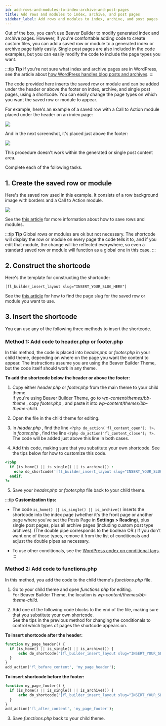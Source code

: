 ```yaml
---
id: add-rows-and-modules-to-index-archive-and-post-pages
title: Add rows and modules to index, archive, and post pages
sidebar_label: Add rows and modules to index, archive, and post pages
---
```


Out of the box, you can't use Beaver Builder to modify generated index and
archive pages. However, if you're comfortable adding code to create custom
files, you can add a saved row or module to a generated index or archive page
fairly easily. Single post pages are also included in the code examples, but
you can easily modify the code to include the page types you want.

:::tip **Tip**
If you're not sure what index and archive pages are in WordPress, see
the article about [how WordPress handles blog posts and archives](/beaver-builder/layouts/post-layouts/basics-how-wordpress-handles-blog-posts-and-archives.md).
:::

The code provided here inserts the saved row or module and can be added under
the header or above the footer on index, archive, and single post pages, using
a shortcode. You can easily change the page types on which you want the saved
row or module to appear.

For example, here's an example of a saved row with a Call to Action module
placed under the header on an index page:

![](/img/how-to-tips-row-module-index-1.jpg)

And in the next screenshot, it's placed just above the footer:

![](/img/how-to-tips-row-module-index-2.jpg)

This procedure doesn't work within the generated or single post content area.

Complete each of the following tasks.

## 1. Create the saved row or module

Here's the saved row used in this example. It consists of a row background
image with borders and a Call to Action module.

![](/img/how-to-tips-row-module-index-3.jpg)

See the [this article](/beaver-builder/layouts/templates/save-a-row-column-or-module-for-reuse.md) for more information about how to save rows and
modules.

:::tip **Tip**
Global rows or modules are ok but not necessary. The shortcode will
display the row or module on every page the code tells it to, and if you edit
that module, the change will be reflected everywhere, so even a standard saved
row or module will function as a global one in this case.
:::

## 2. Construct the shortcode

Here's the template for constructing the shortcode:

```markup
[fl_builder_insert_layout slug="INSERT_YOUR_SLUG_HERE"]
```

See the [this article](/beaver-builder/advanced-builder-techniques/shortcodes/get-the-slug-or-id-for-a-shortcode.md) for how to find the page slug for the saved row or
module you want to use.

## 3. Insert the shortcode

You can use any of the following three methods to insert the shortcode.

### Method 1: Add code to header.php or footer.php

In this method, the code is placed into *header.php* or *footer.php* in your
child theme, depending on where on the page you want the content to appear.
The instructions assume you are using the Beaver Builder Theme, but the code
itself should work in any theme.

**To add the shortcode below the header or above the footer:**

1. Copy either *header.php* or *footer.php* from the main theme to your child theme.  
If you're using Beaver Builder Theme, go to *wp-content/themes/bb-theme* ,
copy *footer.php* , and paste it into *wp-content/themes/bb-theme-child*.

2. Open the file in the child theme for editing.
3. In *header.php* , find the line `<?php do_action('fl_content_open'); ?>`.  
In *footer.php* , find the line `<?php do_action('fl_content_close'); ?>`. The
code will be added just above this line in both cases.

4. Add this code, making sure that you substitute your own shortcode. See the tips below for how to customize this code.

  ```php
  <?php
    if (is_home() || is_single() || is_archive()) :
      echo do_shortcode('[fl_builder_insert_layout slug="INSERT_YOUR_SLUG_HERE"]');
    endif;
  ?>
  ```

5. Save your *header.php* or *footer.php* file back to your child theme.

:::tip **Customization tips:**
* The code `is_home() || is_single() || is_archive()` inserts the shortcode into the index page (whether it's the front page or another page where you've set the Posts Page in **Settings > Reading**), plus single post pages, plus all archive pages (including custom post type archives). (The double pipe corresponds to the boolean OR.) If you don't want one of those types, remove it from the list of conditionals and adjust the double pipes as necessary.

* To use other conditionals, see the [WordPress codex on conditional tags](https://codex.wordpress.org/Conditional_Tags).
:::

### Method 2: Add code to functions.php

In this method, you add the code to the child theme's *functions.php* file.

  1. Go to your child theme and open *functions.php* for editing.  
For Beaver Builder Theme, the location is *wp-content/themes/bb-theme-child*.

  2. Add one of the following code blocks to the end of the file, making sure that you substitute your own shortcode.   
See the tips in the previous method for changing the conditionals to control
which types of pages the shortcode appears on.

  **To insert shortcode after the header:**

  ```php
  function my_page_header() {
    if (is_home() || is_single() || is_archive()) {
        echo do_shortcode('[fl_builder_insert_layout slug="INSERT_YOUR_SLUG_HERE"]');
    }
  }
  add_action('fl_before_content', 'my_page_header');
  ```

  **To insert shortcode before the footer:**

  ```php
  function my_page_footer() {
    if (is_home() || is_single() || is_archive()) {
        echo do_shortcode('[fl_builder_insert_layout slug="INSERT_YOUR_SLUG_HERE"]');
    }
  }
  add_action('fl_after_content', 'my_page_footer');
  ```

  3. Save _functions.php_ back to your child theme.

